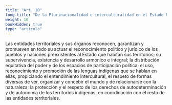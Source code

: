 ```yaml
---
title: "Art. 10"
long-title: "De la Plurinacionalidad e interculturalidad en el Estado Regional"
weight: 10
bookHidden: true
type: "articulo"
---
```

Las entidades territoriales y sus órganos reconocen, garantizan y promueven en todo su actuar el reconocimiento político y jurídico de los pueblos y naciones preexistentes al Estado que habitan sus territorios; su supervivencia, existencia y desarrollo armónico e integral; la distribución equitativa del poder y de los espacios de participación política; el uso, reconocimiento y promoción de las lenguas indígenas que se hablan en ellas, propiciando el entendimiento intercultural, el respeto de formas diversas de ver, organizar y concebir el mundo y de relacionarse con la naturaleza; la protección y el respeto de los derechos de autodeterminación y de autonomía de los territorios indígenas, en coordinación con el resto de las entidades territoriales.